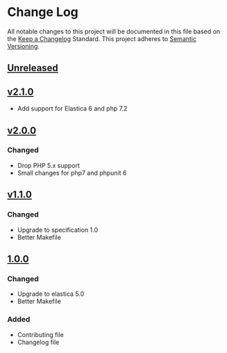 # Change Log
All notable changes to this project will be documented in this file based on the [Keep a Changelog](http://keepachangelog.com/) Standard.
This project adheres to [Semantic Versioning](http://semver.org/).

## [Unreleased](https://github.com/gbprod/elastica-specification/compare/v2.1.0...HEAD)

## [v2.1.0](https://github.com/gbprod/elastica-specification/compare/v2.0.0...v2.1.0)

- Add support for Elastica 6 and php 7.2

## [v2.0.0](https://github.com/gbprod/elastica-specification/compare/v1.1.0...v2.0.0)

### Changed

- Drop PHP 5.x support
- Small changes for php7 and phpunit 6

## [v1.1.0](https://github.com/gbprod/elastica-specification/compare/v1.0.0...v1.1.0)

### Changed

- Upgrade to specification 1.0
- Better Makefile

## [1.0.0](https://github.com/gbprod/elastica-specification/compare/v0.2.0...v1.0.0)

### Changed

- Upgrade to elastica 5.0
- Better Makefile

### Added 

- Contributing file
- Changelog file
